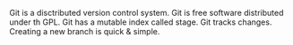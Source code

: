 Git is a disctributed version control system.
Git is free software distributed under th GPL.
Git has a mutable index called stage.
Git tracks changes.
Creating a new branch is quick & simple.
